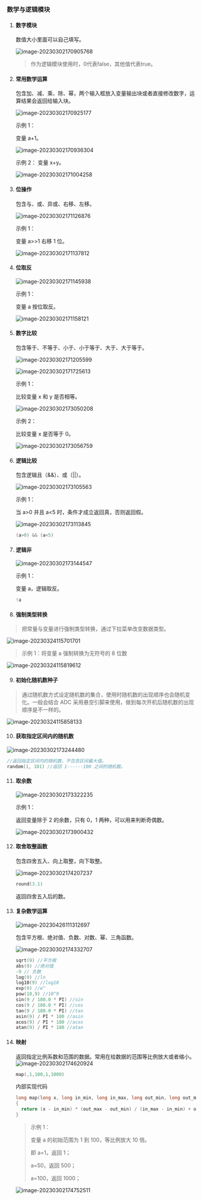 ### 数学与逻辑模块  <!-- {docsify-ignore} -->

1. #### 数字模块

    数值大小里面可以自己填写。

    ![image-20230302170905768](func03.assets/image-20230302170905768.png) 

    > 作为逻辑模块使用时，0代表false，其他值代表true。

2. #### 常用数学运算

    包含加、减、乘、除、幂，两个输入框放入变量输出块或者直接修改数字，运算结果会返回给输入块。

    ![image-20230302170925177](func03.assets/image-20230302170925177.png) 

    示例 1：

    变量 a+1。

    ![image-20230302170936304](func03.assets/image-20230302170936304.png) 

    示例 2：
    变量 x+y。

    ![image-20230302171004258](func03.assets/image-20230302171004258.png) 

3. #### 位操作

    包含与、或、异或、右移、左移。

    ![image-20230302171126876](func03.assets/image-20230302171126876.png) 

    示例 1：

    变量 a>>1 右移 1 位。

    ![image-20230302171137812](func03.assets/image-20230302171137812.png) 

4. #### 位取反

    ![image-20230302171145938](func03.assets/image-20230302171145938.png) 

    示例 1：

    变量 a 按位取反。

    ![image-20230302171158121](func03.assets/image-20230302171158121.png) 

5. #### 数字比较

    包含等于、不等于、小于、小于等于、大于、大于等于。

    ![image-20230302171205599](func03.assets/image-20230302171205599.png) 

    ![image-20230302171725613](func03.assets/image-20230302171725613.png) 

    示例 1：

    比较变量 x 和 y 是否相等。

    ![image-20230302173050208](func03.assets/image-20230302173050208.png) 

    示例 2：

    比较变量 x 是否等于 0。

    ![image-20230302173056759](func03.assets/image-20230302173056759.png) 

6. #### 逻辑比较

   包含逻辑且（&&）、或（||）。

   ![image-20230302173105563](func03.assets/image-20230302173105563.png) 

   示例 1：

   当 a>0 并且 a<5 时，条件才成立返回真，否则返回假。

   ![image-20230302173113845](func03.assets/image-20230302173113845.png) 

   ```c
   (a>0) && (a<5)
   ```

7. #### 逻辑非

    ![image-20230302173144547](func03.assets/image-20230302173144547.png) 

    示例 1：

    变量 a，逻辑取反。

    ```c
    !a
    ```




8. #### 强制类型转换

 

> 把常量与变量进行强制类型转换，通过下拉菜单改变数据类型。
>



![image-20230324115701701](func03.assets/image-20230324115701701.png) 

 

> 示例 1：将变量 a 强制转换为无符号的 8 位数
>



![image-20230324115819612](func03.assets/image-20230324115819612.png) 

 

9. #### 初始化随机数种子

 

> 通过随机数方式设定随机数的集合，使用时随机数的出现顺序也会随机变化。一般会结合 ADC 采用悬空引脚来使用，做到每次开机后随机数的出现顺序是不一样的。
>



![image-20230324115858133](func03.assets/image-20230324115858133.png) 

 



10. #### 获取指定区间内的随机数

   ![image-20230302173244480](func03.assets/image-20230302173244480.png) 

   ```c
   //返回指定区间内的随机数，不包含区间最大值。
   random(1, 101) //返回 1------100 之间的随机数。
   ```

11. #### 取余数

    ![image-20230302173322235](func03.assets/image-20230302173322235.png) 

    示例 1：

    返回变量除于 2 的余数，只有 0，1 两种，可以用来判断奇偶数。

    ![image-20230302173900432](func03.assets/image-20230302173900432.png) 

12. #### 取舍取整函数

    包含四舍五入、向上取整，向下取整。

    ![image-20230302174207237](func03.assets/image-20230302174207237.png) 

    ```c
    round(3.1)
    ```

    返回四舍五入后的数。

13. #### 复杂数学运算

    ![image-20230426111312697](func03.assets/image-20230426111312697.png)  

    包含平方根、绝对值、负数、对数、幂、三角函数。

     ![image-20230302174332707](func03.assets/image-20230302174332707.png) 

     ```c
     sqrt(9) //平方根
     abs(9) //绝对值
     -9 // 负数
     log(9) //ln
     log10(9) //log10
     exp(9) //e^
     pow(10,9) //10^9
     sin(9 / 180.0 * PI) //sin
     cos(9 / 180.0 * PI) //cos
     tan(9 / 180.0 * PI) //tan
     asin(9) / PI * 180 //asin
     acos(9) / PI * 180 //acos
     atan(9) / PI * 180 //atan
     ```

14. #### 映射

      返回指定比例系数和范围的数据。常用在给数据的范围等比例放大或者缩小。
       ![image-20230302174620924](func03.assets/image-20230302174620924.png)

     ```c
     map(,1,100,1,1000)
     ```
      内部实现代码

     ```c
     long map(long x, long in_min, long in_max, long out_min, long out_max)
     {
       return (x - in_min) * (out_max - out_min) / (in_max - in_min) + out_min;
     }
     ```

     > 示例 1：
     >
     >
     > 变量 a 的初始范围为 1 到 100，等比例放大 10 倍。
     >
     > 即 a=1，返回 1；
     >
     > a=50，返回 500；
     >
     > a=100，返回 1000；

     ![image-20230302174752511](func03.assets/image-20230302174752511.png) 